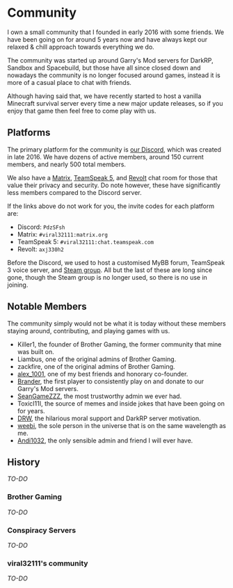 # Community

I own a small community that I founded in early 2016 with some friends. We have been going on for around 5 years now and have always kept our relaxed & chill approach towards everything we do.

The community was started up around Garry's Mod servers for DarkRP, Sandbox and Spacebuild, but those have all since closed down and nowadays the community is no longer focused around games, instead it is more of a casual place to chat with friends.

Although having said that, we have recently started to host a vanilla Minecraft survival server every time a new major update releases, so if you enjoy that game then feel free to come play with us.

## Platforms

The primary platform for the community is [our Discord](/discord), which was created in late 2016. We have dozens of active members, around 150 current members, and nearly 500 total members.

We also have a [Matrix](/matrix), [TeamSpeak 5](/teamspeak), and [Revolt](/revolt) chat room for those that value their privacy and security. Do note however, these have significantly less members compared to the Discord server.

If the links above do not work for you, the invite codes for each platform are:

* Discord: `PdzSFsh`
* Matrix: `#viral32111:matrix.org`
* TeamSpeak 5: `#viral32111:chat.teamspeak.com`
* Revolt: `axj330h2`

Before the Discord, we used to host a customised MyBB forum, TeamSpeak 3 voice server, and [Steam group](/steamgroup). All but the last of these are long since gone, though the Steam group is no longer used, so there is no use in joining.

## Notable Members

The community simply would not be what it is today without these members staying around, contributing, and playing games with us.

* Killer1, the founder of Brother Gaming, the former community that mine was built on.
* Liambus, one of the original admins of Brother Gaming.
* zackfire, one of the original admins of Brother Gaming.
* [alex_1001](https://steamcommunity.com/profiles/76561198145551898), one of my best friends and honorary co-founder.
* [Brander](https://steamcommunity.com/profiles/76561198128427939), the first player to consistently play on and donate to our Garry's Mod servers.
* [SeanGameZZZ](https://steamcommunity.com/profiles/76561198246004672), the most trustworthy admin we ever had.
* ToxicI11I, the source of memes and inside jokes that have been going on for years.
* [DRW](https://steamcommunity.com/profiles/76561198179143498), the hilarious moral support and DarkRP server motivation.
* [weebi](https://steamcommunity.com/profiles/76561198170063030), the sole person in the universe that is on the same wavelength as me.
* [Andi1032](https://steamcommunity.com/profiles/76561198314236043), the only sensible admin and friend I will ever have.

## History

*TO-DO*

### Brother Gaming

*TO-DO*

### Conspiracy Servers

*TO-DO*

### viral32111's community

*TO-DO*
